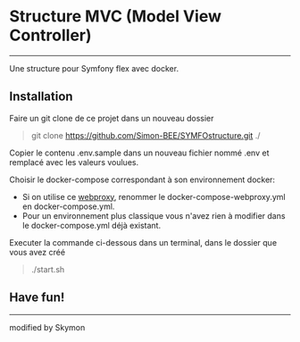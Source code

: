 # Structure MVC (Model View Controller)
------------------------------------------

Une structure pour Symfony flex avec docker. 

## Installation

Faire un git clone de ce projet dans un nouveau dossier    
> git clone https://github.com/Simon-BEE/SYMFOstructure.git ./    

Copier le contenu .env.sample dans un nouveau fichier nommé .env et remplacé avec les valeurs voulues.    

Choisir le docker-compose correspondant à son environnement docker:    
* Si on utilise ce [webproxy](https://github.com/evertramos/docker-compose-letsencrypt-nginx-proxy-companion), renommer le docker-compose-webproxy.yml en docker-compose.yml.
* Pour un environnement plus classique vous n'avez rien à modifier dans le docker-compose.yml déjà existant.

Executer la commande ci-dessous dans un terminal, dans le dossier que vous avez créé    
> ./start.sh

## Have fun!

------------------------------------------
modified by Skymon
